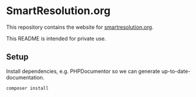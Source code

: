 # SmartResolution.org

This repository contains the website for [smartresolution.org](http://smartresolution.org).

This README is intended for private use.

## Setup

Install dependencies, e.g. PHPDocumentor so we can generate up-to-date-documentation.

```
composer install
```